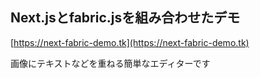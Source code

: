 ## Next.jsとfabric.jsを組み合わせたデモ

[https://next-fabric-demo.tk](https://next-fabric-demo.tk)

画像にテキストなどを重ねる簡単なエディターです